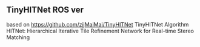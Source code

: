 ## TinyHITNet ROS ver

based on https://github.com/zjjMaiMai/TinyHITNet TinyHITNet
Algorithm HITNet: Hierarchical Iterative Tile Refinement Network for Real-time Stereo Matching
